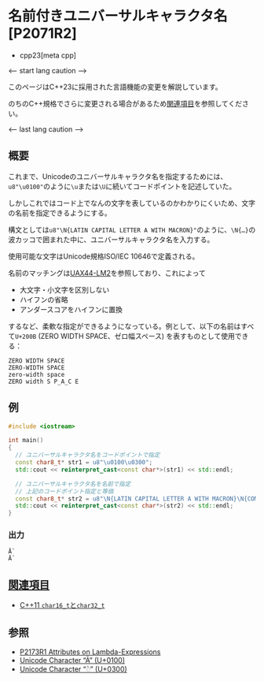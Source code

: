 # 名前付きユニバーサルキャラクタ名 [P2071R2]
* cpp23[meta cpp]

<-- start lang caution -->

このページはC++23に採用された言語機能の変更を解説しています。

のちのC++規格でさらに変更される場合があるため[関連項目](#relative_page)を参照してください。

<-- last lang caution -->

## 概要
これまで、Unicodeのユニバーサルキャラクタ名を指定するためには、`u8"\u0100"`のように`\u`または`\U`に続いてコードポイントを記述していた。

しかしこれではコード上でなんの文字を表しているのかわかりにくいため、文字の名前を指定できるようにする。

構文としては`u8"\N{LATIN CAPITAL LETTER A WITH MACRON}"`のように、`\N{…}`の波カッコで囲まれた中に、ユニバーサルキャラクタ名を入力する。

使用可能な文字はUnicode規格ISO/IEC 10646で定義される。

名前のマッチングは[UAX44-LM2](https://www.unicode.org/reports/tr44/tr44-24.html#UAX44-LM2)を参照しており、これによって

- 大文字・小文字を区別しない
- ハイフンの省略
- アンダースコアをハイフンに置換

するなど、柔軟な指定ができるようになっている。例として、以下の名前はすべて`U+200B` (ZERO WIDTH SPACE、ゼロ幅スペース) を表すものとして使用できる：

```
ZERO WIDTH SPACE
ZERO-WIDTH SPACE
zero-width space
ZERO width S P_A_C E
```


## 例
```cpp example
#include <iostream>

int main()
{
  // ユニバーサルキャラクタ名をコードポイントで指定
  const char8_t* str1 = u8"\u0100\u0300";
  std::cout << reinterpret_cast<const char*>(str1) << std::endl;

  // ユニバーサルキャラクタ名を名前で指定
  // 上記のコードポイント指定と等価
  const char8_t* str2 = u8"\N{LATIN CAPITAL LETTER A WITH MACRON}\N{COMBINING GRAVE ACCENT}";
  std::cout << reinterpret_cast<const char*>(str2) << std::endl;
}
```

### 出力
```
Ā̀
Ā̀
```

## <a id="relative-page" href="#relative-page">関連項目</a>
- [C++11 `char16_t`と`char32_t`](/lang/cpp11/char16_32.md)

## 参照
- [P2173R1 Attributes on Lambda-Expressions](https://www.open-std.org/jtc1/sc22/wg21/docs/papers/2021/p2173r1.pdf)
- [Unicode Character “Ā” (U+0100)](https://www.compart.com/en/unicode/U+0100)
- [Unicode Character “◌̀” (U+0300)](https://www.compart.com/en/unicode/U+0300)